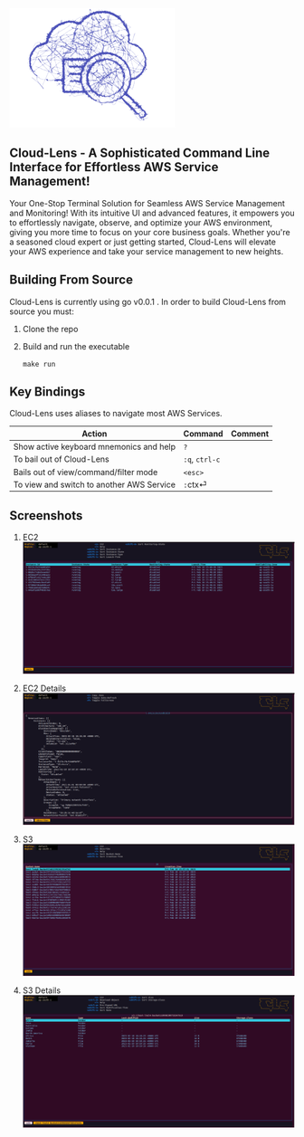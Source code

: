<img src="assets/cloud-lens.png" alt="k9s">

## Cloud-Lens - A Sophisticated Command Line Interface for Effortless AWS Service Management!

Your One-Stop Terminal Solution for Seamless AWS Service Management and Monitoring! With its intuitive UI and advanced features, it empowers you to effortlessly navigate, observe, and optimize your AWS environment, giving you more time to focus on your core business goals. Whether you're a seasoned cloud expert or just getting started, Cloud-Lens will elevate your AWS experience and take your service management to new heights.

## Building From Source

 Cloud-Lens is currently using go v0.0.1 . In order to build Cloud-Lens from source you must:

 1. Clone the repo
 2. Build and run the executable

      ```shell
      make run
      ```

## Key Bindings

Cloud-Lens uses aliases to navigate most AWS Services.

| Action                                                         | Command                       | Comment                                                                |
|----------------------------------------------------------------|-------------------------------|------------------------------------------------------------------------|
| Show active keyboard mnemonics and help                        | `?`                           |                                                                        |                                                                      |
| To bail out of Cloud-Lens                                             | `:q`, `ctrl-c`                |                                                                        |
| Bails out of view/command/filter mode                          | `<esc>`                       |                                                                        |
| To view and switch to another AWS Service               | `:`ctx⏎                       |                                                                        |


## Screenshots

1. EC2
      <img src="assets/ec2.png"/>
1. EC2 Details
      <img src="assets/Ec2Json.png"/>

2. S3
      <img src="assets/s3.png"/>
2. S3 Details
      <img src="assets/s3Details.png"/>
